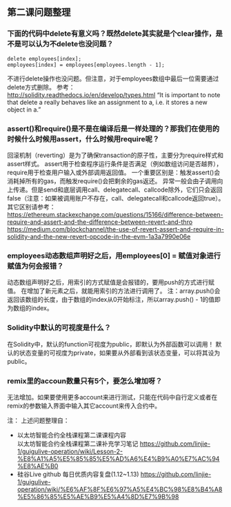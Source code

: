 ## 第二课问题整理

### 下面的代码中delete有意义吗？既然delete其实就是个clear操作，是不是可以认为不delete也没问题？
```
delete employees[index];
employees[index] = employees[employees.length - 1];
```
不进行delete操作也没问题。但注意，对于employees数组中最后一位需要通过delete方式删除。
参考：
http://solidity.readthedocs.io/en/develop/types.html
“It is important to note that delete a really behaves like an assignment to a, i.e. it stores a new object in a.”

### assert()和require()是不是在编译后是一样处理的？那我们在使用的时候什么时候用assert，什么时候用require呢？
回滚机制（reverting）是为了确保transaction的原子性，主要分为require样式和assert样式。
assert用于检查程序运行条件是否满足（例如数组访问是否越界），require用于检查用户输入或外部调用返回值。
一个重要区别是：触发assert()会消耗掉所有的gas，而触发require()会把剩余的gas返还。
异常一般会由子调用向上传递。但是send和底层调用call、delegatecall、callcode除外，它们只会返回false（注意：如果被调用账户不存在，call、delegatecall和callcode返回true）。
其它区别请参考：
https://ethereum.stackexchange.com/questions/15166/difference-between-require-and-assert-and-the-difference-between-revert-and-thro
https://medium.com/blockchannel/the-use-of-revert-assert-and-require-in-solidity-and-the-new-revert-opcode-in-the-evm-1a3a7990e06e

### employees动态数组声明好之后，用employees[0] = 赋值对象进行赋值为何会报错？
动态数组声明好之后，用索引的方式赋值是会报错的，要用push的方式进行赋值。
在增加了新元素之后，就能用索引的方法进行调用了。
注：array.push()会返回该数组的长度，由于数组的index从0开始标注，所以array.push() - 1的值即为数组的index。

### Solidity中默认的可视度是什么？	
在Solidity中，默认的function可视度为public，即默认为外部函数可以调用！
默认的状态变量的可视度为private，如果要从外部看到该状态变量，可以将其设为public。

### remix里的accoun数量只有5个，要怎么增加呀？
无法增加。如果要使用更多account来进行测试，只能在代码中自行定义或者在remix的参数输入界面中输入其它account来传入合约中。

注：
上述问题整理自：
* 以太坊智能合约全栈课程第二课课程内容		
	 以太坊智能合约全栈课程第二课补充学习笔记	https://github.com/linjie-1/guigulive-operation/wiki/Lesson-2-%E8%A1%A5%E5%85%85%E5%AD%A6%E4%B9%A0%E7%AC%94%E8%AE%B0
* 硅谷Live github 每日优质内容复盘(1.12~1.13) https://github.com/linjie-1/guigulive-operation/wiki/%E6%AF%8F%E6%97%A5%E4%BC%98%E8%B4%A8%E5%86%85%E5%AE%B9%E5%A4%8D%E7%9B%98
